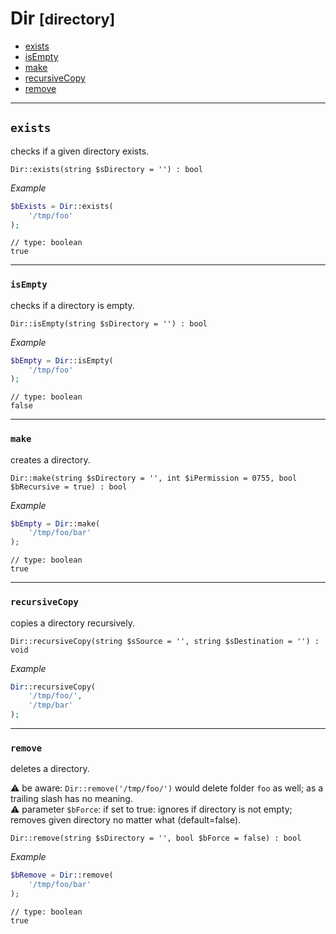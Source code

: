 
# Dir <small>[directory]</small>

- [exists](#exists)
- [isEmpty](#isEmpty)
- [make](#make)
- [recursiveCopy](#recursiveCopy)
- [remove](#remove)

---

<a id="exists"></a>
## `exists`

checks if a given directory exists.

~~~
Dir::exists(string $sDirectory = '') : bool
~~~

_Example_  
~~~php
$bExists = Dir::exists(
    '/tmp/foo'
);
~~~
~~~
// type: boolean
true
~~~

---

<a id="isEmpty"></a>
### `isEmpty`

checks if a directory is empty.

~~~
Dir::isEmpty(string $sDirectory = '') : bool
~~~

_Example_  
~~~php
$bEmpty = Dir::isEmpty(
    '/tmp/foo'
);
~~~
~~~
// type: boolean
false
~~~

---

<a id="make"></a>
### `make`

creates a directory.

~~~
Dir::make(string $sDirectory = '', int $iPermission = 0755, bool $bRecursive = true) : bool
~~~

_Example_
~~~php
$bEmpty = Dir::make(
    '/tmp/foo/bar'
);
~~~
~~~
// type: boolean
true
~~~

---

<a id="recursiveCopy"></a>
### `recursiveCopy`

copies a directory recursively.

~~~
Dir::recursiveCopy(string $sSource = '', string $sDestination = '') : void
~~~

_Example_
~~~php
Dir::recursiveCopy(
    '/tmp/foo/', 
    '/tmp/bar'
);
~~~

---

<a id="remove"></a>
### `remove`

deletes a directory.

⚠ be aware: `Dir::remove('/tmp/foo/')` would delete folder `foo` as well; as a trailing slash has no meaning.  
⚠ parameter `$bForce`: if set to true: ignores if directory is not empty; removes given directory no matter what (default=false).

~~~
Dir::remove(string $sDirectory = '', bool $bForce = false) : bool
~~~

_Example_
~~~php
$bRemove = Dir::remove(
    '/tmp/foo/bar'
);
~~~
~~~
// type: boolean
true
~~~